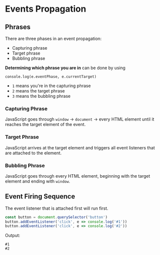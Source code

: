 # Events Propagation

## Phrases

There are three phases in an event propagation:

- Capturing phrase
- Target phrase
- Bubbling phrase

**Determining which phrase you are in** can be done by using

`console.log(e.eventPhase, e.currentTarget)`

- `1` means you're in the capturing phrase
- `2` means the target phrase
- `3` means the bubbling phrase

### Capturing Phrase

JavaScript goes through `window` -> `document` -> every HTML element until it reaches the target element of the event.

### Target Phrase

JavaScript arrives at the target element and triggers all event listeners that are attached to the element.

### Bubbling Phrase

JavaScript goes through every HTML element, beginning with the target element and ending with `window`.

## Event Firing Sequence

The event listener that is attached first will run first.

```javascript
const button = document.querySelector('button')
button.addEventListener('click', e => console.log('#1'))
button.addEventListener('click', e => console.log('#2'))
```

Output:

```
#1
#2
```